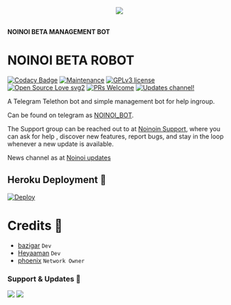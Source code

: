 <p align="center"><a href="https://t.me/NOINOI_BOT"><img src="https://telegra.ph/file/e14bf8bffc1ca6692678e.jpg"></a></p>
    <br><b>NOINOI BETA MANAGEMENT BOT</b><br>
</p>

# NOINOI BETA ROBOT
[![Codacy Badge](https://api.codacy.com/project/badge/Grade/6141417ceaf84545bab6bd671503df51)](https://app.codacy.com/gh/HYKO-xd/NOINOIBETA?utm_source=github.com&utm_medium=referral&utm_content=HYKO-XD/NOINOIBETA&utm_campaign=Badge_Grade_Settings)  [![Maintenance](https://img.shields.io/badge/Maintained%3F-yes-green.svg)](https://github.com/heyaaman/KazukoBot/graphs/commit-activity) [![GPLv3 license](https://img.shields.io/badge/License-GPLv3-blue.svg)](https://perso.crans.org/besson/LICENSE.html) [![Open Source Love svg2](https://badges.frapsoft.com/os/v2/open-source.svg?v=103)](https://github.com/ellerbrock/open-source-badges/) [![PRs Welcome](https://img.shields.io/badge/PRs-welcome-brightgreen.svg?style=flat-square)](https://makeapullrequest.com) [![Updates channel!](https://img.shields.io/badge/Join%20Channel-!-red)](https://t.me/BAZIGARXD)

A Telegram Telethon bot and simple management bot for help ingroup.

Can be found on telegram as [NOINOI_BOT](https://t.me/NOINOI_BOT).

The Support group can be reached out to at [Noinoin Support](https://t.me/CFC_BOT_SUPPORT), where you can ask for help , discover new features, report bugs, and stay in the loop whenever a new update is available. 


News channel as at [Noinoi updates](https://t.me/BAZIGARXD)


## Heroku Deployment 💜

[![Deploy](https://www.herokucdn.com/deploy/button.svg)](https://heroku.com/deploy?template=https://github.com/hyko-xd/NoinoiRobot)

# Credits 💖
- [bazigar](https://github.com/hyko-xd) ``Dev``
- [Heyaaman](https://github.com/heyaaman) ``Dev``
- [phoenix](https://t.me/phoenixwarmed) ``Network Owner``

### Support & Updates 🎑
<a href="https://t.me/CFC_BOT_SUPPORT"><img src="https://img.shields.io/badge/Join-Group%20Support-blue.svg?style=for-the-badge&logo=Telegram"></a> <a href="https://t.me/BAZIGARXD"><img src="https://img.shields.io/badge/Join-Updates%20Channel-blue.svg?style=for-the-badge&logo=Telegram"></a>
